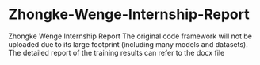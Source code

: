 # Zhongke-Wenge-Internship-Report
Zhongke Wenge Internship Report 
The original code framework will not be uploaded due to its large footprint (including many models and datasets). The detailed report of the training results can refer to the docx file
